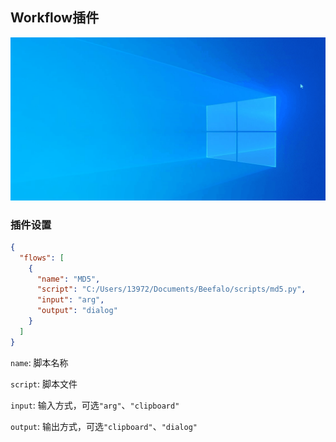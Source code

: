 ## Workflow插件

![MD5](images/readme_workflow_md5.gif)

### 插件设置

```json
{
  "flows": [
    {
      "name": "MD5",
      "script": "C:/Users/13972/Documents/Beefalo/scripts/md5.py",
      "input": "arg",
      "output": "dialog"
    }
  ]
}
```
`name`: 脚本名称 

`script`: 脚本文件   

`input`: 输入方式，可选`"arg"`、`"clipboard"`  

`output`: 输出方式，可选`"clipboard"`、`"dialog"`  






